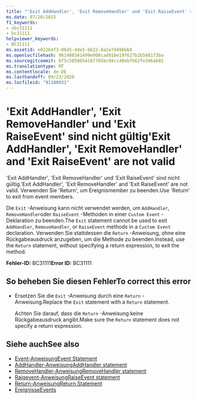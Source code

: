 ```yaml
---
title: "'Exit AddHandler', 'Exit RemoveHandler' und 'Exit RaiseEvent' sind nicht gültig"
ms.date: 07/20/2015
f1_keywords:
- vbc31111
- bc31111
helpviewer_keywords:
- BC31111
ms.assetid: e02264f3-0645-4de5-b622-8a2a74496b64
ms.openlocfilehash: 961480341499e908cad918e19f627b1b588173ba
ms.sourcegitcommit: bf5c5850654187705bc94cc40ebfb62fe346ab02
ms.translationtype: MT
ms.contentlocale: de-DE
ms.lasthandoff: 09/23/2020
ms.locfileid: "91100931"
---
```

# <a name="exit-addhandler-exit-removehandler-and-exit-raiseevent-are-not-valid"></a><span data-ttu-id="370ed-102">'Exit AddHandler', 'Exit RemoveHandler' und 'Exit RaiseEvent' sind nicht gültig</span><span class="sxs-lookup"><span data-stu-id="370ed-102">'Exit AddHandler', 'Exit RemoveHandler' and 'Exit RaiseEvent' are not valid</span></span>

<span data-ttu-id="370ed-103">'Exit AddHandler', 'Exit RemoveHandler' und 'Exit RaiseEvent' sind nicht gültig.</span><span class="sxs-lookup"><span data-stu-id="370ed-103">'Exit AddHandler', 'Exit RemoveHandler' and 'Exit RaiseEvent' are not valid.</span></span> <span data-ttu-id="370ed-104">Verwenden Sie 'Return', um Ereignismember zu beenden.</span><span class="sxs-lookup"><span data-stu-id="370ed-104">Use 'Return' to exit from event members.</span></span>  
  
 <span data-ttu-id="370ed-105">Die `Exit` -Anweisung kann nicht verwendet werden, um `AddHandler`, `RemoveHandler`oder `RaiseEvent` -Methoden in einer `Custom Event` -Deklaration zu beenden.</span><span class="sxs-lookup"><span data-stu-id="370ed-105">The `Exit` statement cannot be used to exit `AddHandler`, `RemoveHandler`, or `RaiseEvent` methods in a `Custom Event` declaration.</span></span> <span data-ttu-id="370ed-106">Verwenden Sie stattdessen die `Return` -Anweisung, ohne eine Rückgabeausdruck anzugeben, um die Methode zu beenden.</span><span class="sxs-lookup"><span data-stu-id="370ed-106">Instead, use the `Return` statement, without specifying a return expression, to exit the method.</span></span>  
  
 <span data-ttu-id="370ed-107">**Fehler-ID:** BC31111</span><span class="sxs-lookup"><span data-stu-id="370ed-107">**Error ID:** BC31111</span></span>  
  
## <a name="to-correct-this-error"></a><span data-ttu-id="370ed-108">So beheben Sie diesen Fehler</span><span class="sxs-lookup"><span data-stu-id="370ed-108">To correct this error</span></span>  
  
- <span data-ttu-id="370ed-109">Ersetzen Sie die `Exit` -Anweisung durch eine `Return` -Anweisung.</span><span class="sxs-lookup"><span data-stu-id="370ed-109">Replace the `Exit` statement with a `Return` statement.</span></span>  
  
     <span data-ttu-id="370ed-110">Achten Sie darauf, dass die `Return` -Anweisung keine Rückgabeausdruck angibt.</span><span class="sxs-lookup"><span data-stu-id="370ed-110">Make sure the `Return` statement does not specify a return expression.</span></span>  
  
## <a name="see-also"></a><span data-ttu-id="370ed-111">Siehe auch</span><span class="sxs-lookup"><span data-stu-id="370ed-111">See also</span></span>

- [<span data-ttu-id="370ed-112">Event-Anweisung</span><span class="sxs-lookup"><span data-stu-id="370ed-112">Event Statement</span></span>](../language-reference/statements/event-statement.md)
- [<span data-ttu-id="370ed-113">AddHandler-Anweisung</span><span class="sxs-lookup"><span data-stu-id="370ed-113">AddHandler statement</span></span>](../language-reference/statements/addhandler-statement.md)
- [<span data-ttu-id="370ed-114">RemoveHandler-Anweisung</span><span class="sxs-lookup"><span data-stu-id="370ed-114">RemoveHandler statement</span></span>](../language-reference/statements/removehandler-statement.md)
- [<span data-ttu-id="370ed-115">Raigevent-Anweisung</span><span class="sxs-lookup"><span data-stu-id="370ed-115">RaiseEvent statement</span></span>](../language-reference/statements/raiseevent-statement.md)
- [<span data-ttu-id="370ed-116">Return-Anweisung</span><span class="sxs-lookup"><span data-stu-id="370ed-116">Return Statement</span></span>](../language-reference/statements/return-statement.md)
- [<span data-ttu-id="370ed-117">Ereignisse</span><span class="sxs-lookup"><span data-stu-id="370ed-117">Events</span></span>](../programming-guide/language-features/events/index.md)
